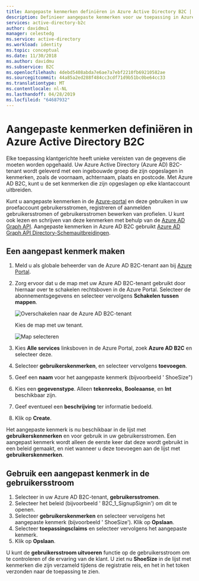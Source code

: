 ```yaml
---
title: Aangepaste kenmerken definiëren in Azure Active Directory B2C | Microsoft Docs
description: Definieer aangepaste kenmerken voor uw toepassing in Azure Active Directory B2C voor het verzamelen van informatie over uw klanten.
services: active-directory-b2c
author: davidmu1
manager: celestedg
ms.service: active-directory
ms.workload: identity
ms.topic: conceptual
ms.date: 11/30/2018
ms.author: davidmu
ms.subservice: B2C
ms.openlocfilehash: 4debd5408abda7e6ae7a7ebf2210fb69210582ae
ms.sourcegitcommit: 44a85a2ed288f484cc3cdf71d9b51bc0be64cc33
ms.translationtype: MT
ms.contentlocale: nl-NL
ms.lasthandoff: 04/28/2019
ms.locfileid: "64687932"
---
```

# <a name="define-custom-attributes-in-azure-active-directory-b2c"></a>Aangepaste kenmerken definiëren in Azure Active Directory B2C

 Elke toepassing klantgerichte heeft unieke vereisten van de gegevens die moeten worden opgehaald. Uw Azure Active Directory (Azure AD) B2C-tenant wordt geleverd met een ingebouwde groep die zijn opgeslagen in kenmerken, zoals de voornaam, achternaam, plaats en postcode. Met Azure AD B2C, kunt u de set kenmerken die zijn opgeslagen op elke klantaccount uitbreiden. 
 
 Kunt u aangepaste kenmerken in de [Azure-portal](https://portal.azure.com/) en deze gebruiken in uw proefaccount gebruikersstromen, registreren of aanmelden gebruikersstromen of gebruikersstromen bewerken van profielen. U kunt ook lezen en schrijven van deze kenmerken met behulp van de [Azure AD Graph API](active-directory-b2c-devquickstarts-graph-dotnet.md). Aangepaste kenmerken in Azure AD B2C gebruikt [Azure AD Graph API Directory-Schemauitbreidingen](/previous-versions/azure/ad/graph/howto/azure-ad-graph-api-directory-schema-extensions).

## <a name="create-a-custom-attribute"></a>Een aangepast kenmerk maken

1. Meld u als globale beheerder van de Azure AD B2C-tenant aan bij [Azure Portal](https://portal.azure.com/).
2. Zorg ervoor dat u de map met uw Azure AD B2C-tenant gebruikt door hiernaar over te schakelen rechtsboven in de Azure Portal. Selecteer de abonnementsgegevens en selecteer vervolgens **Schakelen tussen mappen**. 

    ![Overschakelen naar de Azure AD B2C-tenant](./media/active-directory-b2c-reference-custom-attr/switch-directories.png)

    Kies de map met uw tenant.

    ![Map selecteren](./media/active-directory-b2c-reference-custom-attr/select-directory.png)

3. Kies **Alle services** linksboven in de Azure Portal, zoek **Azure AD B2C** en selecteer deze.
4. Selecteer **gebruikerskenmerken**, en selecteer vervolgens **toevoegen**.
5. Geef een **naam** voor het aangepaste kenmerk (bijvoorbeeld ' ShoeSize")
6. Kies een **gegevenstype**. Alleen **tekenreeks**, **Booleaanse**, en **Int** beschikbaar zijn.
7. Geef eventueel een **beschrijving** ter informatie bedoeld. 
8. Klik op **Create**.

Het aangepaste kenmerk is nu beschikbaar in de lijst met **gebruikerskenmerken** en voor gebruik in uw gebruikersstromen. Een aangepast kenmerk wordt alleen de eerste keer dat deze wordt gebruikt in een beleid gemaakt, en niet wanneer u deze toevoegen aan de lijst met **gebruikerskenmerken**.

## <a name="use-a-custom-attribute-in-your-user-flow"></a>Gebruik een aangepast kenmerk in de gebruikersstroom

1. Selecteer in uw Azure AD B2C-tenant, **gebruikersstromen**.
2. Selecteer het beleid (bijvoorbeeld ' B2C_1_SignupSignin') om dit te openen. 
4. Selecteer **gebruikerskenmerken** en selecteer vervolgens het aangepaste kenmerk (bijvoorbeeld ' ShoeSize'). Klik op **Opslaan**.
5. Selecteer **toepassingsclaims** en selecteer vervolgens het aangepaste kenmerk. 
6. Klik op **Opslaan**.

U kunt de **gebruikersstroom uitvoeren** functie op de gebruikersstroom om te controleren of de ervaring van de klant. U ziet nu **ShoeSize** in de lijst met kenmerken die zijn verzameld tijdens de registratie reis, en het in het token verzonden naar de toepassing te zien.

